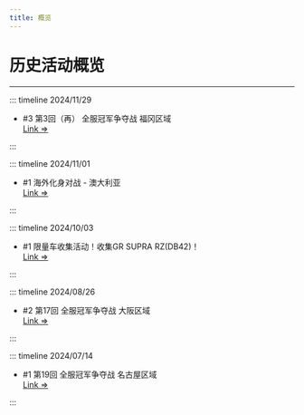 ```yaml
---
title: 概览
---
```


# 历史活动概览

<hr>

::: timeline 2024/11/29

- #3 第3回（再） 全服冠军争夺战 福冈区域  
    [Link =>](/events/latest)

:::

::: timeline 2024/11/01

- #1 海外化身对战 - 澳大利亚  
    [Link =>](/events/history/4)

:::

::: timeline 2024/10/03

- #1 限量车收集活动！收集GR SUPRA RZ(DB42)！  
    [Link =>](/events/history/3)

:::

::: timeline 2024/08/26

- #2 第17回 全服冠军争夺战 大阪区域  
    [Link =>](/events/history/2)

:::

::: timeline 2024/07/14

- #1 第19回 全服冠军争夺战 名古屋区域  
    [Link =>](/events/history/1)

:::